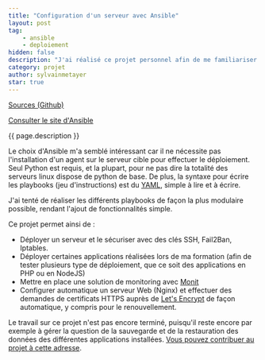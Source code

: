 ```yaml
---
title: "Configuration d'un serveur avec Ansible"
layout: post
tag: 
    - ansible
    - deploiement
hidden: false
description: "J'ai réalisé ce projet personnel afin de me familiariser avec Ansible et pouvoir récréer un serveur à l'identique sans intervention humaine."
category: projet
author: sylvainmetayer
star: true
---
```


[Sources (Github)](https://github.com/EPSIBordeaux/ansible-deployment)

[Consulter le site d'Ansible](https://www.ansible.com/)

{{ page.description }}

Le choix d'Ansible m'a semblé intéressant car il ne nécessite pas l'installation d'un agent sur le serveur cible pour effectuer le déploiement. Seul Python est requis, et la plupart, pour ne pas dire la totalité des serveurs linux dispose de python de base. De plus, la syntaxe pour écrire les playbooks (jeu d'instructions) est du [YAML](http://yaml.org/), simple à lire et à écrire.

J'ai tenté de réaliser les différents playbooks de façon la plus modulaire possible, rendant l'ajout de fonctionnalités simple.

Ce projet permet ainsi de :

- Déployer un serveur et le sécuriser avec des clés SSH, Fail2Ban, Iptables.
- Déployer certaines applications réalisées lors de ma formation (afin de tester plusieurs type de déploiement, que ce soit des applications en PHP ou en NodeJS)
- Mettre en place une solution de monitoring avec [Monit](https://mmonit.com/monit/)
- Configurer automatique un serveur Web (Nginx) et effectuer des demandes de certificats HTTPS auprès de [Let's Encrypt](https://letsencrypt.org/) de façon automatique, y compris pour le renouvellement.

Le travail sur ce projet n'est pas encore terminé, puisqu'il reste encore par exemple à gérer la question de la sauvegarde et de la restauration des données des différentes applications installées. [Vous pouvez contribuer au projet à cette adresse](https://github.com/EPSIBordeaux/ansible-deployment/issues).
